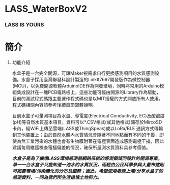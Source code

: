 # LASS_WaterBoxV2
 ### LASS IS YOURS
 
# 簡介
 1. 功能介紹
 
    水盒子是一台完全開源，可讓Maker視需求自行更換感測項目的水質感測設備。水盒子採用臺灣聯發科設計製造的LinkIt7697開發版作為微控制器(MCU)，以免費開源軟體ArduinoIDE作為開發環境，同時將常用的Arduino模組集成設計在一塊PCB電路板上，這些功能可經由開源的Library作為驅動，目前的測試程式碼跟主要運作程式碼也是以MIT授權的方式開放所有人使用，程式碼相關內容請參考後續章節韌體說明。

    目前水盒子可量測項目為水溫、導電度(Electrical Conductivity, EC)及酸鹼度(pH)等自然水質基本項目，資料可以*.CSV格式(或其他格式)儲存於MircoSD卡內，經WiFi上傳至雲端(LASS或ThingSpeak)或以LoRa/BLE 通訊方式傳輸到其他裝置上；由於自然水體內水質情況會隨著不同地點而有不同的干擾，即使為無工業污染的水體也會有生物膜附著在電極表面造成感測電極干擾，因此建議每周維護檢查電極偏差的情況，確保所量測水質資料具參考價值。

    ***水盒子是為了擴增LASS環境感測器網路系統的感測領域而設計的開源專案，單一一台水盒子只能知道一池水的水質狀況，而經由公民科學參與大量布建則可揭露環境/污染變化的分布及趨勢；因此，希望使用者能上傳/分享水盒子的感測資料，一同為我們所生活這塊土地努力。***
